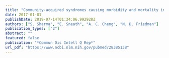 ```yaml
---
title: "Community-acquired syndromes causing morbidity and mortality in Australia"
date: 2017-01-01
publishDate: 2019-07-14T01:34:06.992928Z
authors: ["S. Sharma", "E. Sneath", "A. C. Cheng", "N. D. Friedman"]
publication_types: ["2"]
abstract: ""
featured: false
publication: "*Commun Dis Intell Q Rep*"
url_pdf: "https://www.ncbi.nlm.nih.gov/pubmed/28385138"
---
```


